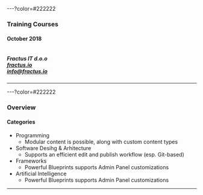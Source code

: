 ---?color=#222222

### Training Courses <br>
#### October 2018<br><br>
##### Fractus IT d.o.o<br>[fractus.io](https://fractus.io)<br>[info@fractus.io](mailto:info@fractus.io)<br>

---

---?color=#222222

### Overview <br>

#### Categories
- Programming
    - Modular content is possible, along with custom content types
- Software Desihg & Arhitecture
    - Supports an efficient edit and publish workflow (esp. Git-based)
- Frameworks
    - Powerful Blueprints supports Admin Panel customizations
- Artificial Intelligence
    - Powerful Blueprints supports Admin Panel customizations

---


